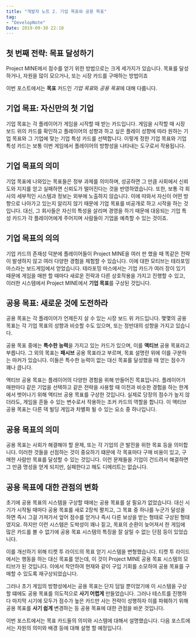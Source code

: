 ```yaml
---
title: "개발자 노트 2. 기업 목표와 공용 목표"
tag: 
- "DevelopNote"
Date: 2019-09-30 22:10
---
```

## 첫 번째 전략: 목표 달성하기
Project MINE에서 점수를 얻기 위한 방법으로는 크게 세가지가 있습니다.
목표를 달성하거나, 자원을 많이 모으거나, 또는 시장 카드를 구매하는 방법이죠

이번 포스트에서는 **목표** 카드인 *기업 목표*와 *공용 목표*에 대해 다룹니다.

## 기업 목표: 자신만의 첫 기업
기업 목표는 각 플레이어가 게임을 시작할 때 받는 카드입니다.
게임을 시작할 때 시장 보드 위의 카드를 확인하고 플레이어의 성향과 하고 싶은 플레이 성향에 따라 원하는 기업 목표와 그 기업에 맞는 기업 특성 카드를 선택합니다.
이렇게 정한 기업 목표와 기업 특성 카드는 보통 이번 게임에서 플레이어의 방향성을 나타내는 도구로서 작용됩니다.

## 기업 목표의 의미
기업 목표에 나와있는 목표들은 정부 과제를 의미하며, 성공하면 그 만큼 사회에서 신뢰도와 지지를 얻고 실패하면 신뢰도가 떨어진다는 것을 반영하였습니다.
또한, 보통 각 회사의 세부적인 시스템과 정보는 외부에 노출하지 않습니다. 이에 따와서 자신이 어떤 방향으로 나아가고 있는지 알리지 않기 때문에 기업 목표를 비공개로 하고 시작을 하는 것입니다. 대신, 그 회사들은 자신의 특성을 살리며 경영을 하기 때문에 대응되는 기업 특성 카드가 각 플레이어에게 주어지며 사람들이 기업을 예측할 수 있는 것이죠. 

## 기업 목표의 의의
기업 카드의 존재성 덕분에 플레이어들이 Project MINE을 여러 판 했을 때 똑같은 전략이 발생하지 않고 여러 다양한 경험을 체험할 수 있습니다.
이에 대한 모티브는 테라포밍 마스라는 보드게임에서 얻었습니다. 테라포밍 마스에서는 기업 카드가 여러 장이 있기 때문에 게임을 매판 할 때마다 새로운 전략과 다른 상호작용을 가지고 진행할 수 있고, 이러한 시스템에서 Project MINE에서 **기업 목표**를 구상된 것입니다.

## 공용 목표: 새로운 것에 도전하라
공용 목표는 각 플레이어가 언제든지 살 수 있는 시장 보드 위 카드입니다.
몇몇의 공용 목표는 각 기업 목표의 성향과 비슷할 수도 있으며, 또는 정반대의 성향을 가지고 있습니다.

공용 목표 중에는 **특수한 능력**을 가지고 있는 카드가 있으며, 이를 **액티브** 공용 목표라고 부릅니다. 그 외의 목표는 **패시브** 공용 목표라고 부르며, 목표 설명란 위에 이를 구분하는 마커가 있습니다. 이들은 특수한 능력이 없는 대신 목표를 달성했을 때 얻는 점수가 꽤나 큽니다.

액티브 공용 목표는 플레이어의 다양한 경험을 위해 만들어진 목표입니다. 플레이어가 매판마다 같은 기업을 선택하고 같은 전략을 사용할 때 이전과 비슷한 경험을 하는 한계에서 벗어나기 위해 액티브 공용 목표를 구상한 것입니다. 실제로 당장의 점수가 높지 않더라도, 게임을 흔들 수 있는 변수로서 작용하는 조커 카드의 역할을 합니다. 이 액티브 공용 목표는 다른 덱 빌딩 게임과 차별화 될 수 있는 요소 중 하나입니다.

## 공용 목표의 의미
공용 목표는 사회가 해결해야 할 문제, 또는 각 기업의 큰 발전을 위한 목표 등을 의미합니다. 이러한 것들을 선점하는 것이 중요하기 떄문에 각 목표마다 구매 비용이 있고, 구매한 사람만 목표를 달성할 수 있는 것입니다. 이런 문제들을 기업이 건드려서 해결하면 그 만큼 명성을 얻게 되지만, 실패한다고 해도 디메리트는 없습니다.

## 공용 목표에 대한 관점의 변화
초기에 공용 목표의 시스템을 구상할 때에는 공용 목표를 살 필요가 없었습니다. 대신 시기가 시작될 때마다 공용 목표를 새로 2장씩 펼치고, 그 목표 중 하나를 누군가 달성을 하면 즉시 그걸 가져가서 엎어 점수를 얻거나 즉시 다른 보상을 받는 형태로 구상된 형태였지요. 하지만 이런 시스템은 도박성이 꽤나 짙고, 목표의 순환이 늦어져서 한 게임에 많은 카드를 볼 수 없기에 공용 목표 시스템의 특징을 잘 살릴 수 없는 단점 등이 있었습니다.

이를 개선하기 위해 티켓 투 라이드의 목표 얻기 시스템을 변형했습니다. 티켓 투 라이드에서는 행동을 하는 대신 목표를 얻는데, 이 것이 Project MINE 공용 목표 시스템의 모티브가 된 것입니다. 이에서 착안하여 현재와 같이 구입 기회를 소모하여 공용 목표를 구매할 수 있도록 재구상되었습니다. 

그러나 초기 게임의 방향성에서는 공용 목표는 단지 덤일 뿐이었기에 이 시스템을 구상할 떄에도 공용 목표를 의도적으로 **사기 어렵게** 만들었습니다. 그러나 테스트를 진행하다 마지막 시기에 모두가 점수가 높은 카드만 사는 전략이 성행하자 이를 파훼하기 위해 공용 목표를 **사기 쉽게** 변경하는 등 공용 목표에 대한 관점을 바꾼 것입니다.

이번 포스트에서는 목표 카드들의 의미와 시스템에 대해서 설명했습니다. 다음 포스트에서는 자원의 의미와 배경 등에 대해 설명 할 예정입니다.
